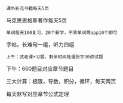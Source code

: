 	课外补充书籍每天5页

马克思恩格斯著作每天5页

	单词每天100复习，20个新学，不背单词等app10个即可

字帖，长难句一组，听力四组

	上午：武老课+习题，剩余时间处理张宇30讲试题

下午：660题目对应章节题目






三大计算：极限，导数，积分，循环，每天两页

每天默写对应章节公式定理